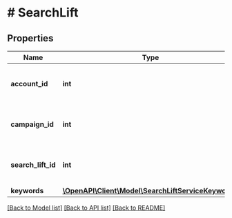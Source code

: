 # # SearchLift

## Properties

Name | Type | Description | Notes
------------ | ------------- | ------------- | -------------
**account_id** | **int** | &lt;div lang&#x3D;\&quot;ja\&quot;&gt;アカウントIDです。&lt;/div&gt; &lt;div lang&#x3D;\&quot;en\&quot;&gt;Account ID. &lt;/div&gt; | [optional]
**campaign_id** | **int** | &lt;div lang&#x3D;\&quot;ja\&quot;&gt;キャンペーンIDです。&lt;/div&gt; &lt;div lang&#x3D;\&quot;en\&quot;&gt;Campaign ID. &lt;/div&gt; | [optional]
**search_lift_id** | **int** | &lt;div lang&#x3D;\&quot;ja\&quot;&gt;サーチリフト調査IDです。&lt;/div&gt; &lt;div lang&#x3D;\&quot;en\&quot;&gt;SearchLift ID. &lt;/div&gt; | [optional]
**keywords** | [**\OpenAPI\Client\Model\SearchLiftServiceKeyword[]**](SearchLiftServiceKeyword.md) |  | [optional]

[[Back to Model list]](../../README.md#models) [[Back to API list]](../../README.md#endpoints) [[Back to README]](../../README.md)
